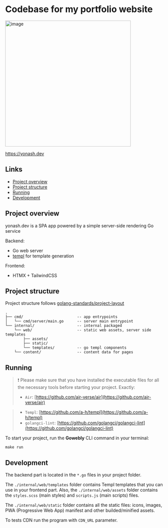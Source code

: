 # Codebase for my portfolio website

<img width="400" alt="image" src="https://github.com/user-attachments/assets/2ab64f2d-4177-425b-b468-a6085605aa1a">

https://yonash.dev

## Links
- [Project overview](#project-overview)
- [Project structure](#project-structure)
- [Running](#running)
- [Development](#development)

## Project overview
yonash.dev is a SPA app powered by a simple server-side rendering Go service

Backend:
- Go web server
- [templ](https://github.com/a-h/templ) for template generation

Frontend:
- HTMX + TailwindCSS

## Project structure
Project structure follows [golang-standards/project-layout](https://github.com/golang-standards/project-layout)

```
.
├── cmd/                        -- app entrypoints
│   └── cmd/server/main.go      -- server main entrypoint
└── internal/                   -- internal packaged
    └── web/                    -- static web assets, server side templates 
        ├── assets/
        ├── static/
        └── templates/          -- go templ components
    └── content/                -- content data for pages
```

## Running

> ❗️ Please make sure that you have installed the executable files for all the necessary tools before starting your project. Exactly:
>
> - `Air`: [https://github.com/air-verse/air](https://github.com/air-verse/air)

> - `Templ`: [https://github.com/a-h/templ](https://github.com/a-h/templ)
> - `golangci-lint`: [https://github.com/golangci/golangci-lint](https://github.com/golangci/golangci-lint)

To start your project, run the **Gowebly** CLI command in your terminal:

```console
make run
```

## Development

The backend part is located in the `*.go` files in your project folder.

The `./internal/web/templates` folder contains Templ templates that you can use in your frontend part. Also, the `./internal/web/assets` folder contains the `styles.scss` (main styles) and `scripts.js` (main scripts) files.

The `./internal/web/static` folder contains all the static files: icons, images, PWA (Progressive Web App) manifest and other builded/minified assets.

To tests CDN run the program with `CDN_URL` parameter.